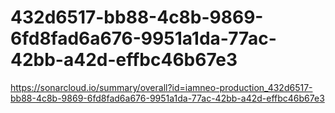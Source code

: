 # 432d6517-bb88-4c8b-9869-6fd8fad6a676-9951a1da-77ac-42bb-a42d-effbc46b67e3
https://sonarcloud.io/summary/overall?id=iamneo-production_432d6517-bb88-4c8b-9869-6fd8fad6a676-9951a1da-77ac-42bb-a42d-effbc46b67e3
